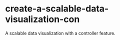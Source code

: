 # create-a-scalable-data-visualization-con
A scalable data visualization with a controller feature.
